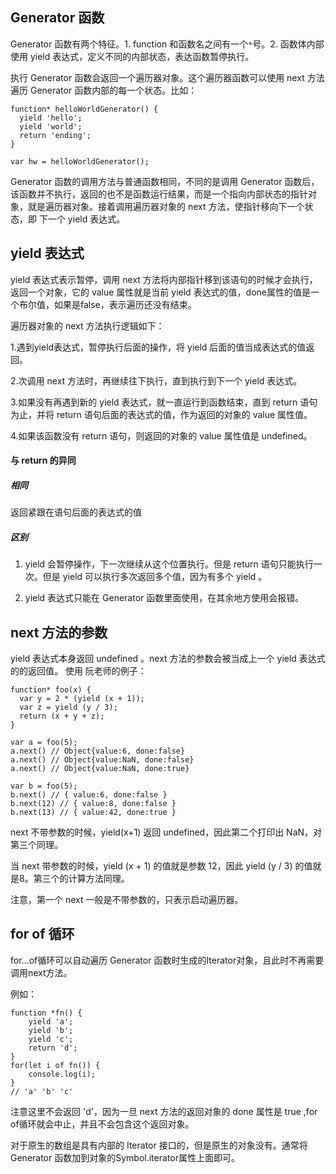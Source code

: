 ## Generator 函数

Generator 函数有两个特征。1. function 和函数名之间有一个`*`号。2. 函数体内部使用 yield 表达式，定义不同的内部状态，表达函数暂停执行。

执行 Generator 函数会返回一个遍历器对象。这个遍历器函数可以使用 next 方法遍历 Generator 函数内部的每一个状态。比如：
```
function* helloWorldGenerator() {
  yield 'hello';
  yield 'world';
  return 'ending';
}

var hw = helloWorldGenerator();
```
Generator 函数的调用方法与普通函数相同，不同的是调用 Generator 函数后，该函数并不执行，返回的也不是函数运行结果，而是一个指向内部状态的指针对象，就是遍历器对象。接着调用遍历器对象的 next 方法，使指针移向下一个状态，即 下一个 yield 表达式。

## yield 表达式

yield 表达式表示暂停，调用 next 方法将内部指针移到该语句的时候才会执行，返回一个对象，它的 value 属性就是当前 yield 表达式的值，done属性的值是一个布尔值，如果是false，表示遍历还没有结束。

遍历器对象的 next 方法执行逻辑如下：

1.遇到yield表达式，暂停执行后面的操作，将 yield 后面的值当成表达式的值返回。

2.次调用 next 方法时，再继续往下执行，直到执行到下一个 yield 表达式。

3.如果没有再遇到新的 yield 表达式，就一直运行到函数结束，直到 return 语句为止，并将 return 语句后面的表达式的值，作为返回的对象的 value 属性值。

4.如果该函数没有 return 语句，则返回的对象的 value 属性值是 undefined。

#### 与 return 的异同

##### 相同

返回紧跟在语句后面的表达式的值

##### 区别

1. yield 会暂停操作，下一次继续从这个位置执行。但是 return 语句只能执行一次。但是 yield 可以执行多次返回多个值，因为有多个 yield 。

2. yield 表达式只能在 Generator 函数里面使用，在其余地方使用会报错。

## next 方法的参数

yield 表达式本身返回 undefined 。next 方法的参数会被当成上一个 yield 表达式的的返回值。
使用 阮老师的例子：
```
function* foo(x) {
  var y = 2 * (yield (x + 1));
  var z = yield (y / 3);
  return (x + y + z);
}

var a = foo(5);
a.next() // Object{value:6, done:false}
a.next() // Object{value:NaN, done:false}
a.next() // Object{value:NaN, done:true}

var b = foo(5);
b.next() // { value:6, done:false }
b.next(12) // { value:8, done:false }
b.next(13) // { value:42, done:true }

```
next 不带参数的时候，yield(x+1) 返回 undefined，因此第二个打印出 NaN，对第三个同理。

当 next 带参数的时候，yield (x + 1) 的值就是参数 12，因此 yield (y / 3) 的值就是8。第三个的计算方法同理。

注意，第一个 next 一般是不带参数的，只表示启动遍历器。

## for of 循环

for...of循环可以自动遍历 Generator 函数时生成的Iterator对象，且此时不再需要调用next方法。

例如：
```
function *fn() {
	yield 'a';
	yield 'b';
	yield 'c';
	return 'd';
}
for(let i of fn()) {
	console.log(i);
}
// 'a' 'b' 'c'
```
注意这里不会返回 'd'，因为一旦 next 方法的返回对象的 done 属性是 true ,for of循环就会中止，并且不会包含这个返回对象。

对于原生的数组是具有内部的 Iterator 接口的，但是原生的对象没有。通常将 Generator 函数加到对象的Symbol.iterator属性上面即可。






